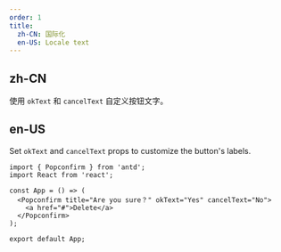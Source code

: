 ```yaml
---
order: 1
title:
  zh-CN: 国际化
  en-US: Locale text
---
```


## zh-CN

使用 `okText` 和 `cancelText` 自定义按钮文字。

## en-US

Set `okText` and `cancelText` props to customize the button's labels.

```tsx
import { Popconfirm } from 'antd';
import React from 'react';

const App = () => (
  <Popconfirm title="Are you sure？" okText="Yes" cancelText="No">
    <a href="#">Delete</a>
  </Popconfirm>
);

export default App;
```
